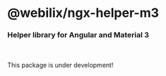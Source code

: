 # @webilix/ngx-helper-m3

### Helper library for Angular and Material 3

<br /><br />
This package is under development!
